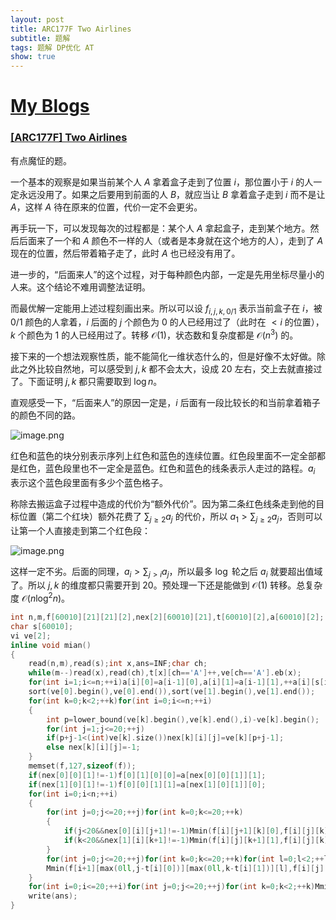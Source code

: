 ```yaml
---
layout: post
title: ARC177F Two Airlines
subtitle: 题解
tags: 题解 DP优化 AT
show: true
---
```


# [My Blogs](https://www.cnblogs.com/WrongAnswer90/p/18377096)

### [[ARC177F] Two Airlines](https://www.luogu.com.cn/problem/AT_arc177_f)

有点魔怔的题。

一个基本的观察是如果当前某个人 $A$ 拿着盒子走到了位置 $i$，那位置小于 $i$ 的人一定永远没用了。如果之后要用到前面的人 $B$，就应当让 $B$ 拿着盒子走到 $i$ 而不是让 $A$，这样 $A$ 待在原来的位置，代价一定不会更劣。

再手玩一下，可以发现每次的过程都是：某个人 $A$ 拿起盒子，走到某个地方。然后后面来了一个和 $A$ 颜色不一样的人（或者是本身就在这个地方的人），走到了 $A$ 现在的位置，然后带着箱子走了，此时 $A$ 也已经没有用了。

进一步的，“后面来人”的这个过程，对于每种颜色内部，一定是先用坐标尽量小的人来。这个结论不难用调整法证明。

而最优解一定能用上述过程刻画出来。所以可以设 $f_{i,j,k,0/1}$ 表示当前盒子在 $i$，被 $0/1$ 颜色的人拿着，$i$ 后面的 $j$ 个颜色为 $0$ 的人已经用过了（此时在 $<i$ 的位置），$k$ 个颜色为 $1$ 的人已经用过了。转移 $\mathcal O(1)$，状态数和复杂度都是 $\mathcal O(n^3)$ 的。

接下来的一个想法观察性质，能不能简化一维状态什么的，但是好像不太好做。除此之外比较自然地，可以感受到 $j,k$ 都不会太大，设成 $20$ 左右，交上去就直接过了。下面证明 $j,k$ 都只需要取到 $\log n$。

直观感受一下，“后面来人”的原因一定是，$i$ 后面有一段比较长的和当前拿着箱子的颜色不同的路。

![image.png](https://s2.loli.net/2024/08/23/2CBy1quWGZ7rEmS.png)

红色和蓝色的块分别表示序列上红色和蓝色的连续位置。红色段里面不一定全部都是红色，蓝色段里也不一定全是蓝色。红色和蓝色的线条表示人走过的路程。$a_i$ 表示这个蓝色段里面有多少个蓝色格子。

称除去搬运盒子过程中造成的代价为“额外代价”。因为第二条红色线条走到他的目标位置（第二个红块）额外花费了 $\sum_{j\geq 2}a_j$ 的代价，所以 $a_1>\sum_{j\geq 2}a_j$，否则可以让第一个人直接走到第二个红色段：

![image.png](https://s2.loli.net/2024/08/23/8cn96l3V7LRhGbd.png)

这样一定不劣。后面的同理，$a_i>\sum_{j>i}a_j$，所以最多 $\log$ 轮之后 $a_i$ 就要超出值域了。所以 $j,k$ 的维度都只需要开到 $20$。预处理一下还是能做到 $\mathcal O(1)$ 转移。总复杂度 $\mathcal O(n\log^2 n)$。

```cpp
int n,m,f[60010][21][21][2],nex[2][60010][21],t[60010][2],a[60010][2];
char s[60010];
vi ve[2];
inline void mian()
{
    read(n,m),read(s);int x,ans=INF;char ch;
    while(m--)read(x),read(ch),t[x][ch=='A']++,ve[ch=='A'].eb(x);
    for(int i=1;i<=n;++i)a[i][0]=a[i-1][0],a[i][1]=a[i-1][1],++a[i][s[i]=='A'];
    sort(ve[0].begin(),ve[0].end()),sort(ve[1].begin(),ve[1].end());
    for(int k=0;k<2;++k)for(int i=0;i<=n;++i)
    {
        int p=lower_bound(ve[k].begin(),ve[k].end(),i)-ve[k].begin();
        for(int j=1;j<=20;++j)
        if(p+j-1<(int)ve[k].size())nex[k][i][j]=ve[k][p+j-1];
        else nex[k][i][j]=-1;
    }
    memset(f,127,sizeof(f));
    if(nex[0][0][1]!=-1)f[0][1][0][0]=a[nex[0][0][1]][1];
    if(nex[1][0][1]!=-1)f[0][0][1][1]=a[nex[1][0][1]][0];
    for(int i=0;i<n;++i)
    {
        for(int j=0;j<=20;++j)for(int k=0;k<=20;++k)
        {
            if(j<20&&nex[0][i][j+1]!=-1)Mmin(f[i][j+1][k][0],f[i][j][k][1]+a[nex[0][i][j+1]][1]-a[i][1]);
            if(k<20&&nex[1][i][k+1]!=-1)Mmin(f[i][j][k+1][1],f[i][j][k][0]+a[nex[1][i][k+1]][0]-a[i][0]);
        }
        for(int j=0;j<=20;++j)for(int k=0;k<=20;++k)for(int l=0;l<2;++l)
        Mmin(f[i+1][max(0ll,j-t[i][0])][max(0ll,k-t[i][1])][l],f[i][j][k][l]+(l!=(s[i+1]=='A')));
    }
    for(int i=0;i<=20;++i)for(int j=0;j<=20;++j)for(int k=0;k<2;++k)Mmin(ans,f[n][i][j][k]);
    write(ans);
}
```